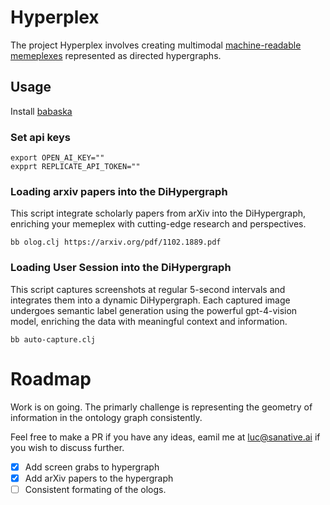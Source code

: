 # Hyperplex
The project Hyperplex involves creating multimodal [machine-readable memeplexes](https://web.archive.org/web/20230314182803/http://www.susanblackmore.uk/wp-content/uploads/2017/05/JCS03.pdf) represented as directed hypergraphs.
## Usage
Install [babaska](https://babashka.org)
### Set api keys
```
export OPEN_AI_KEY=""
expprt REPLICATE_API_TOKEN=""
```
### Loading arxiv papers into the DiHypergraph
This script integrate scholarly papers from arXiv into the DiHypergraph, enriching your memeplex with cutting-edge research and perspectives.
```
bb olog.clj https://arxiv.org/pdf/1102.1889.pdf
```
### Loading User Session into the DiHypergraph
This script captures screenshots at regular 5-second intervals and integrates them into a dynamic DiHypergraph. Each captured image undergoes semantic label generation using the powerful gpt-4-vision model, enriching the data with meaningful context and information.
```
bb auto-capture.clj
```

# Roadmap
Work is on going. The primarly challenge is representing the geometry of information in the ontology graph consistently.

Feel free to make a PR if you have any ideas, eamil me at luc@sanative.ai if you wish to discuss further.

- [x] Add screen grabs to hypergraph
- [x] Add arXiv papers to the hypergraph
- [ ] Consistent formating of the ologs. 
